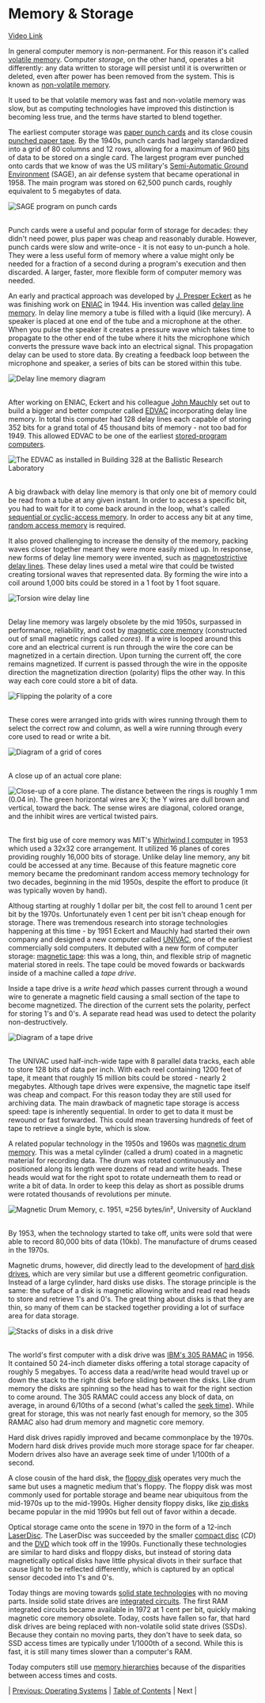 # Memory & Storage
[Video Link](https://youtu.be/TQCr9RV7twk)

In general computer memory is non-permanent. For this reason it's called [volatile memory](../glossary/README.md#volatile-memory). Computer _storage_, on the other hand, operates a bit differently: any data written to storage will persist until it is overwritten or deleted, even after power has been removed from the system. This is known as [non-volatile memory](../glossary/README.md#non-volatile-memory).

It used to be that volatile memory was fast and non-volatile memory was slow, but as computing technologies have improved this distinction is becoming less true, and the terms have started to blend together.

The earliest computer storage was [paper punch cards](../glossary/README.md#punched-card) and its close cousin [punched paper tape](../glossary/README.md#punched-tape). By the 1940s, punch cards had largely standardized into a grid of 80 columns and 12 rows, allowing for a maximum of 960 [bits](../glossary/README.md#bit) of data to be stored on a single card. The largest program ever punched onto cards that we know of was the US military's [Semi-Automatic Ground Environment](https://en.wikipedia.org/wiki/Semi-Automatic_Ground_Environment) (SAGE), an air defense system that became operational in 1958. The main program was stored on 62,500 punch cards, roughly equivalent to 5 megabytes of data.

![SAGE program on punch cards](./sage-punch-cards.jpg)
<br /><br />

Punch cards were a useful and popular form of storage for decades: they didn't need power, plus paper was cheap and reasonably durable. However, punch cards were slow and write-once - it is not easy to un-punch a hole. They were a less useful form of memory where a value might only be needed for a fraction of a second during a program's execution and then discarded. A larger, faster, more flexible form of computer memory was needed.

An early and practical approach was developed by [J. Presper Eckert](https://en.wikipedia.org/wiki/J._Presper_Eckert) as he was finishing work on [ENIAC](https://en.wikipedia.org/wiki/ENIAC) in 1944. His invention was called [delay line memory](../glossary/README.md#delay-line-memory). In delay line memory a tube is filled with a liquid (like mercury). A speaker is placed at one end of the tube and a microphone at the other. When you pulse the speaker it creates a pressure wave which takes time to propagate to the other end of the tube where it hits the microphone which converts the pressure wave back into an electrical signal. This propagation delay can be used to store data. By creating a feedback loop between the microphone and speaker, a series of bits can be stored within this tube.

![Delay line memory diagram](./delay-line-memory.JPG)
<br /><br />

After working on ENIAC, Eckert and his colleague [John Mauchly](https://en.wikipedia.org/wiki/John_Mauchly) set out to build a bigger and better computer called [EDVAC](https://en.wikipedia.org/wiki/EDVAC) incorporating delay line memory. In total this computer had 128 delay lines each capable of storing 352 bits for a grand total of 45 thousand bits of memory - not too bad for 1949. This allowed EDVAC to be one of the earliest [stored-program computers](../glossary/README.md#stored-program-computer).

![The EDVAC as installed in Building 328 at the Ballistic Research Laboratory](./Edvac.jpg)
<br /><br />

A big drawback with delay line memory is that only one bit of memory could be read from a tube at any given instant. In order to access a specific bit, you had to wait for it to come back around in the loop, what's called [sequential or cyclic-access memory](../glossary/README.md#sequential-access-memory). In order to access any bit at any time, [random access memory](../glossary/README.md#random-access-memory) is required.

It also proved challenging to increase the density of the memory, packing waves closer together meant they were more easily mixed up. In response, new forms of delay line memory were invented, such as [magnetostrictive delay lines](https://en.wikipedia.org/wiki/Delay_line_memory#Magnetostrictive_delay_lines). These delay lines used a metal wire that could be twisted creating torsional waves that represented data. By forming the wire into a coil around 1,000 bits could be stored in a 1 foot by 1 foot square.

![Torsion wire delay line](./torsion-wire-delay-line.jpg)
<br /><br />

Delay line memory was largely obsolete by the mid 1950s, surpassed in performance, reliability, and cost by [magnetic core memory](../glossary/README.md#magnetic-core-memory) (constructed out of small magnetic rings called _cores_). If a wire is looped around this core and an electrical current is run through the wire the core can be magnetized in a certain direction. Upon turning the current off, the core remains magnetized. If current is passed through the wire in the opposite direction the magnetization direction (polarity) flips the other way. In this way each core could store a bit of data.

![Flipping the polarity of a core](./magnetic-core-memory.JPG)
<br /><br />

These cores were arranged into grids with wires running through them to select the correct row and column, as well a wire running through every core used to read or write a bit.

![Diagram of a grid of cores](./magnetic-core-memory-grid.JPG)
<br /><br />

A close up of an actual core plane:

![Close-up of a core plane. The distance between the rings is roughly 1 mm (0.04 in). The green horizontal wires are X; the Y wires are dull brown and vertical, toward the back. The sense wires are diagonal, colored orange, and the inhibit wires are vertical twisted pairs.](./magnetic-core-plane.jpg)
<br /><br />

The first big use of core memory was MIT's [Whirlwind I computer](https://en.wikipedia.org/wiki/Whirlwind_I) in 1953 which used a 32x32 core arrangement. It utilized 16 planes of cores providing roughly 16,000 bits of storage. Unlike delay line memory, any bit could be accessed at any time. Because of this feature magnetic core memory became the predominant random access memory technology for two decades, beginning in the mid 1950s, despite the effort to produce (it was typically woven by hand).

Althoug starting at roughly 1 dollar per bit, the cost fell to around 1 cent per bit by the 1970s. Unfortunately even 1 cent per bit isn't cheap enough for storage. There was tremendous research into storage technologies happening at this time - by 1951 Eckert and Mauchly had started their own company and designed a new computer called [UNIVAC](https://en.wikipedia.org/wiki/UNIVAC), one of the earliest commercially sold computers. It debuted with a new form of computer storage: [magnetic tape](../glossary/README.md#magnetic-tape): this was a long, thin, and flexible strip of magnetic material stored in reels. The tape could be moved fowards or backwards inside of a machine called a _tape drive_.

Inside a tape drive is a _write head_ which passes current through a wound wire to generate a magnetic field causing a small section of the tape to become magnetized. The direction of the current sets the polarity, perfect for storing 1's and 0's. A separate read head was used to detect the polarity non-destructively.

![Diagram of a tape drive](./tape-drive.JPG)
<br /><br />

The UNIVAC used half-inch-wide tape with 8 parallel data tracks, each able to store 128 bits of data per inch. With each reel containing 1200 feet of tape, it meant that roughly 15 million bits could be stored - nearly 2 megabytes. Although tape drives were expensive, the magnetic tape itself was cheap and compact. For this reason today they are still used for archiving data. The main drawback of magnetic tape storage is access speed: tape is inherently sequential. In order to get to data it must be rewound or fast forwarded. This could mean traversing hundreds of feet of tape to retrieve a single byte, which is slow.

A related popular technology in the 1950s and 1960s was [magnetic drum memory](../glossary/README.md#drum-memory). This was a metal cylinder (called a drum) coated in a magnetic material for recording data. The drum was rotated continuously and positioned along its length were dozens of read and write heads. These heads would wat for the right spot to rotate underneath them to read or write a bit of data. In order to keep this delay as short as possible drums were rotated thousands of revolutions per minute.

![Magnetic Drum Memory, c. 1951, ≈256 bytes/in², University of Auckland](./magnetic-drum.jpg)
<br /><br />

By 1953, when the technology started to take off, units were sold that were able to record 80,000 bits of data (10kb). The manufacture of drums ceased in the 1970s.

Magnetic drums, however, did directly lead to the development of [hard disk drives](../glossary/README.md#hard-disk-drive), which are very similar but use a different geometric configuration. Instead of a large cylinder, hard disks use disks. The storage principle is the same: the suface of a disk is magnetic allowing write and read read heads to store and retrieve 1's and 0's. The great thing about disks is that they are thin, so many of them can be stacked together providing a lot of surface area for data storage.

![Stacks of disks in a disk drive](./disk-memory-platters.gif)
<br /><br />

The world's first computer with a disk drive was [IBM's 305 RAMAC](https://en.wikipedia.org/wiki/IBM_305_RAMAC) in 1956. It contained 50 24-inch diameter disks offering a total storage capacity of roughly 5 megabyes. To access data a read/write head would travel up or down the stack to the right disk before sliding between the disks. Like drum memory the disks are spinning so the head has to wait for the right section to come around. The 305 RAMAC could access any block of data, on average, in around 6/10ths of a second (what's called the [seek time](https://en.wikipedia.org/wiki/Hard_disk_drive_performance_characteristics#Seek_time)). While great for storage, this was not nearly fast enough for memory, so the 305 RAMAC also had drum memory and magnetic core memory.

Hard disk drives rapidly improved and became commonplace by the 1970s. Modern hard disk drives provide much more storage space for far cheaper. Modern drives also have an average seek time of under 1/100th of a second.

A close cousin of the hard disk, the [floppy disk](../glossary/README.md#floppy-disk) operates very much the same but uses a magnetic medium that's floppy. The floppy disk was most commonly used for portable storage and beame near ubiquitous from the mid-1970s up to the mid-1990s. Higher density floppy disks, like [zip disks](https://en.wikipedia.org/wiki/Zip_drive) became popular in the mid 1990s but fell out of favor within a decade.

Optical storage came onto the scene in 1970 in the form of a 12-inch [LaserDisc](https://en.wikipedia.org/wiki/LaserDisc). The LaserDisc was succeeded by the smaller [compact disc](https://en.wikipedia.org/wiki/Compact_disc) (_CD_) and the [DVD](https://en.wikipedia.org/wiki/DVD) which took off in the 1990s. Functionally these technologies are similar to hard disks and floppy disks, but instead of storing data magnetically optical disks have little physical divots in their surface that cause light to be reflected differently, which is captured by an optical sensor decoded into 1's and 0's.


Today things are moving towards [solid state technologies](../glossary/README.md#solid-state-electronics) with no moving parts. Inside solid state drives are [integrated circuits](../glossary/README.md#integrated-circuit). The first RAM integrated circuits became available in 1972 at 1 cent per bit, quickly making magnetic core memory obsolete. Today, costs have fallen so far, that hard disk drives are being replaced with non-volatile solid state drives (SSDs). Because they contain no moving parts, they don't have to seek data, so SSD access times are typically under 1/1000th of a second. While this is fast, it is still many times slower than a computer's RAM.

Today computers still use [memory hierarchies](../glossary/README.md#memory-hierarchy) because of the disparities between access times and costs.

| [Previous: Operating Systems](../18/README.md) | [Table of Contents](../README.md#table-of-contents) | Next |
